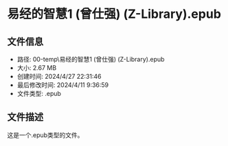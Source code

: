 ﻿# 易经的智慧1 (曾仕强) (Z-Library).epub

## 文件信息
- 路径: 00-temp\易经的智慧1 (曾仕强) (Z-Library).epub
- 大小: 2.67 MB
- 创建时间: 2024/4/27 22:31:46
- 最后修改时间: 2024/4/11 9:36:59
- 文件类型: .epub

## 文件描述
这是一个.epub类型的文件。

